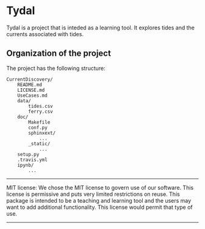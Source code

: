 # Tydal

Tydal is a project that is inteded as a learning tool.  It
explores tides and the currents associated with tides.

## Organization of the project
The project has the following structure:

	CurrentDiscovery/
		README.md
		LICENSE.md
		UseCases.md
		data/
			tides.csv
			ferry.csv
		doc/
			Makefile
			conf.py
			sphinxext/
				...
			_static/
				...
		setup.py
		.travis.yml
		ipynb/
			...

******************************************************************************
MIT license:
We chose the MIT license to govern use of our software.  This license is
permissive and puts very limited restrictions on reuse.  This package is
intended to be a teaching and learning tool and the users may want to add
additional functionality.  This license would permit that type of use.
******************************************************************************